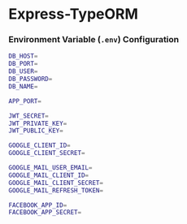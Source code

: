# Express-TypeORM

### Environment Variable (`.env`) Configuration

```bash
DB_HOST=
DB_PORT=
DB_USER=
DB_PASSWORD=
DB_NAME=

APP_PORT=

JWT_SECRET=
JWT_PRIVATE_KEY=
JWT_PUBLIC_KEY=

GOOGLE_CLIENT_ID=
GOOGLE_CLIENT_SECRET=

GOOGLE_MAIL_USER_EMAIL=
GOOGLE_MAIL_CLIENT_ID=
GOOGLE_MAIL_CLIENT_SECRET=
GOOGLE_MAIL_REFRESH_TOKEN=

FACEBOOK_APP_ID=
FACEBOOK_APP_SECRET=
```